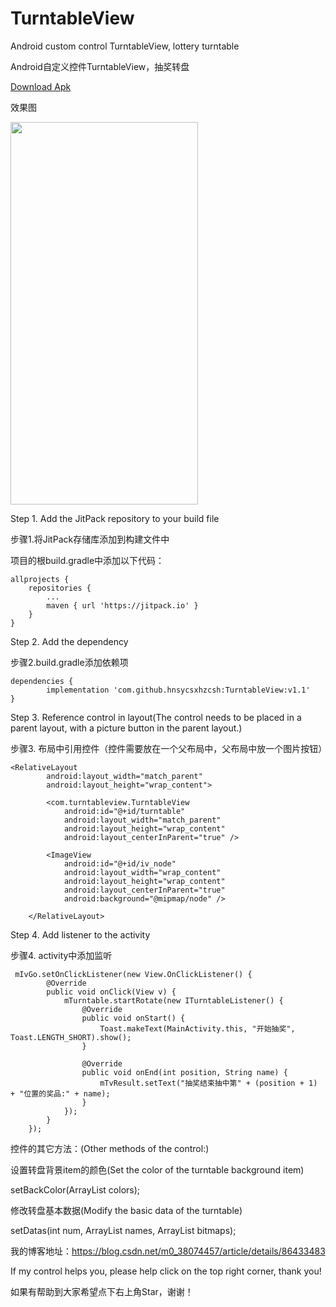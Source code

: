 # TurntableView
Android custom control TurntableView, lottery turntable

Android自定义控件TurntableView，抽奖转盘

<a href="https://github.com/hnsycsxhzcsh/TurntableView/blob/master/myres/turntableview.apk">Download Apk</a>

效果图

<img src="https://github.com/hnsycsxhzcsh/TurntableView/blob/master/myres/turntableview.gif" width="300" height="612">

Step 1. Add the JitPack repository to your build file

步骤1.将JitPack存储库添加到构建文件中

项目的根build.gradle中添加以下代码：

	allprojects {
		repositories {
			...
			maven { url 'https://jitpack.io' }
		}
	}

Step 2. Add the dependency

步骤2.build.gradle添加依赖项

	dependencies {
	        implementation 'com.github.hnsycsxhzcsh:TurntableView:v1.1'
	}
  
Step 3. Reference control in layout(The control needs to be placed in a parent layout, with a picture button in the parent layout.)
  
步骤3. 布局中引用控件（控件需要放在一个父布局中，父布局中放一个图片按钮）

    <RelativeLayout
            android:layout_width="match_parent"
            android:layout_height="wrap_content">

            <com.turntableview.TurntableView
                android:id="@+id/turntable"
                android:layout_width="match_parent"
                android:layout_height="wrap_content"
                android:layout_centerInParent="true" />

            <ImageView
                android:id="@+id/iv_node"
                android:layout_width="wrap_content"
                android:layout_height="wrap_content"
                android:layout_centerInParent="true"
                android:background="@mipmap/node" />

        </RelativeLayout>
       
Step 4. Add listener to the activity

步骤4. activity中添加监听

     mIvGo.setOnClickListener(new View.OnClickListener() {
            @Override
            public void onClick(View v) {
                mTurntable.startRotate(new ITurntableListener() {
                    @Override
                    public void onStart() {
                        Toast.makeText(MainActivity.this, "开始抽奖", Toast.LENGTH_SHORT).show();
                    }

                    @Override
                    public void onEnd(int position, String name) {
                        mTvResult.setText("抽奖结束抽中第" + (position + 1) + "位置的奖品:" + name);
                    }
                });
            }
        });
        
控件的其它方法：(Other methods of the control:)

设置转盘背景item的颜色(Set the color of the turntable background item)

setBackColor(ArrayList<Integer> colors);
  
修改转盘基本数据(Modify the basic data of the turntable)

setDatas(int num, ArrayList<String> names, ArrayList<Bitmap> bitmaps);
	
我的博客地址：https://blog.csdn.net/m0_38074457/article/details/86433483

If my control helps you, please help click on the top right corner, thank you!

如果有帮助到大家希望点下右上角Star，谢谢！

